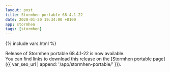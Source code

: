 ```yaml
---
layout: post
title: Stormhen portable 68.4.1-22
date: 2020-01-20 19:34:00 +0100
app: stormhen
tags: [stormhen]
---
```

{% include vars.html %}

Release of Stormhen portable 68.4.1-22 is now available.<br />
You can find links to download this release on the [Stormhen portable page]({{ var_seo_url | append: '/app/stormhen-portable/' }}).